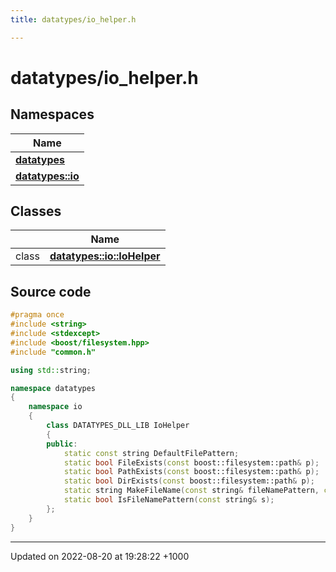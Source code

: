 ```yaml
---
title: datatypes/io_helper.h

---
```


# datatypes/io_helper.h



## Namespaces

| Name           |
| -------------- |
| **[datatypes](/uchronia-ts-doc/cpp/Namespaces/namespacedatatypes/)**  |
| **[datatypes::io](/uchronia-ts-doc/cpp/Namespaces/namespacedatatypes_1_1io/)**  |

## Classes

|                | Name           |
| -------------- | -------------- |
| class | **[datatypes::io::IoHelper](/uchronia-ts-doc/cpp/Classes/classdatatypes_1_1io_1_1IoHelper/)**  |




## Source code

```cpp
#pragma once
#include <string> 
#include <stdexcept> 
#include <boost/filesystem.hpp>
#include "common.h"

using std::string;

namespace datatypes
{
    namespace io
    {
        class DATATYPES_DLL_LIB IoHelper
        {
        public:
            static const string DefaultFilePattern;
            static bool FileExists(const boost::filesystem::path& p);
            static bool PathExists(const boost::filesystem::path& p);
            static bool DirExists(const boost::filesystem::path& p);
            static string MakeFileName(const string& fileNamePattern, const string& id, const string& pattern = "{0}");
            static bool IsFileNamePattern(const string& s);
        };
    }
}
```


-------------------------------

Updated on 2022-08-20 at 19:28:22 +1000
